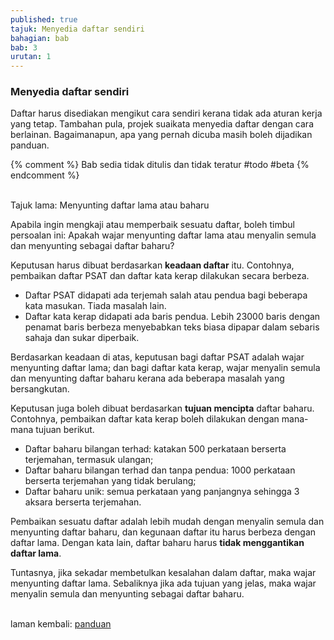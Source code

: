 ```yaml
---
published: true
tajuk: Menyedia daftar sendiri
bahagian: bab
bab: 3
urutan: 1
---
```


### Menyedia daftar sendiri

Daftar harus disediakan mengikut cara sendiri kerana tidak
ada aturan kerja yang tetap. Tambahan pula, projek suaikata
menyedia daftar dengan cara berlainan. Bagaimanapun, apa
yang pernah dicuba masih boleh dijadikan panduan.

{% comment %}
Bab sedia tidak ditulis dan tidak teratur #todo #beta
{% endcomment %}

&nbsp;  
Tajuk lama: Menyunting daftar lama atau baharu

Apabila ingin mengkaji atau memperbaik sesuatu daftar, boleh
timbul persoalan ini: Apakah wajar menyunting daftar lama
atau menyalin semula dan menyunting sebagai daftar baharu?

Keputusan harus dibuat berdasarkan **keadaan daftar** itu.
Contohnya, pembaikan daftar PSAT dan daftar kata kerap
dilakukan secara berbeza.

- Daftar PSAT didapati ada terjemah salah atau pendua bagi
beberapa kata masukan. Tiada masalah lain.
- Daftar kata kerap didapati ada baris pendua. Lebih 23000
baris dengan penamat baris berbeza menyebabkan teks biasa
dipapar dalam sebaris sahaja dan sukar diperbaik.

Berdasarkan keadaan di atas, keputusan bagi daftar PSAT
adalah wajar menyunting daftar lama; dan bagi daftar kata
kerap, wajar menyalin semula dan menyunting daftar baharu
kerana ada beberapa masalah yang bersangkutan.

Keputusan juga boleh dibuat berdasarkan **tujuan mencipta**
daftar baharu. Contohnya, pembaikan daftar kata kerap boleh
dilakukan dengan mana-mana tujuan berikut.

- Daftar baharu bilangan terhad: katakan
500 perkataan berserta terjemahan, termasuk ulangan;
- Daftar baharu bilangan terhad dan tanpa pendua: 1000
perkataan berserta terjemahan yang tidak berulang;
- Daftar baharu unik: semua perkataan yang panjangnya
sehingga 3 aksara berserta terjemahan.

Pembaikan sesuatu daftar adalah lebih mudah dengan menyalin
semula dan menyunting daftar baharu, dan kegunaan daftar itu
harus berbeza dengan daftar lama. Dengan kata lain, daftar
baharu harus **tidak menggantikan daftar lama**.

Tuntasnya, jika sekadar membetulkan kesalahan dalam daftar,
maka wajar menyunting daftar lama. Sebaliknya jika ada
tujuan yang jelas, maka wajar menyalin semula dan menyunting
sebagai daftar baharu.

&nbsp;  
laman kembali: [panduan][0]

  [0]: ../index.md
